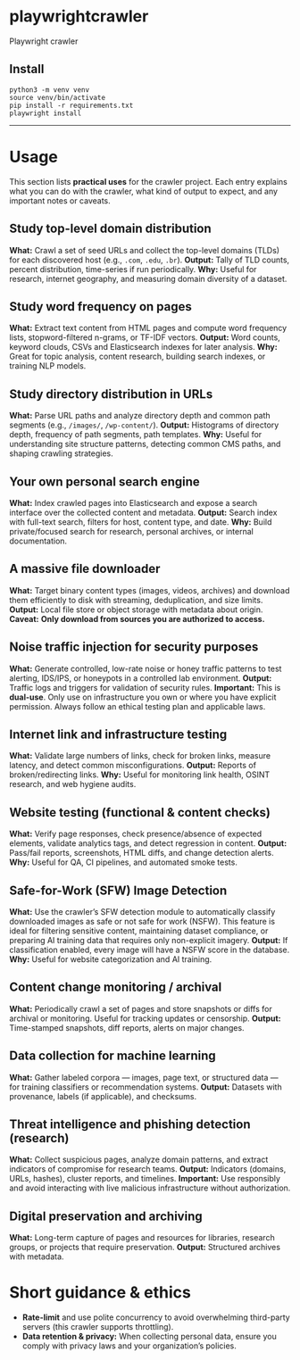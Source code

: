 # playwrightcrawler
Playwright crawler

## Install

```
python3 -m venv venv
source venv/bin/activate
pip install -r requirements.txt
playwright install
```
---

# Usage 

This section lists **practical uses** for the crawler project. Each entry explains what you can do with the crawler, what kind of output to expect, and any important notes or caveats.

## Study top-level domain distribution

**What:** Crawl a set of seed URLs and collect the top-level domains (TLDs) for each discovered host (e.g., `.com`, `.edu`, `.br`).
**Output:** Tally of TLD counts, percent distribution, time-series if run periodically.
**Why:** Useful for research, internet geography, and measuring domain diversity of a dataset.


## Study word frequency on pages

**What:** Extract text content from HTML pages and compute word frequency lists, stopword-filtered n-grams, or TF-IDF vectors.
**Output:** Word counts, keyword clouds, CSVs and Elasticsearch indexes for later analysis.
**Why:** Great for topic analysis, content research, building search indexes, or training NLP models.


## Study directory distribution in URLs

**What:** Parse URL paths and analyze directory depth and common path segments (e.g., `/images/`, `/wp-content/`).
**Output:** Histograms of directory depth, frequency of path segments, path templates.
**Why:** Useful for understanding site structure patterns, detecting common CMS paths, and shaping crawling strategies.


## Your own personal search engine

**What:** Index crawled pages into Elasticsearch and expose a search interface over the collected content and metadata.
**Output:** Search index with full-text search, filters for host, content type, and date.
**Why:** Build private/focused search for research, personal archives, or internal documentation.


## A massive file downloader

**What:** Target binary content types (images, videos, archives) and download them efficiently to disk with streaming, deduplication, and size limits.
**Output:** Local file store or object storage with metadata about origin.
**Caveat:** **Only download from sources you are authorized to access.** 


## Noise traffic injection for security purposes

**What:** Generate controlled, low-rate noise or honey traffic patterns to test alerting, IDS/IPS, or honeypots in a controlled lab environment.
**Output:** Traffic logs and triggers for validation of security rules.
**Important:** This is **dual-use**. Only use on infrastructure you own or where you have explicit permission. Always follow an ethical testing plan and applicable laws.


## Internet link and infrastructure testing

**What:** Validate large numbers of links, check for broken links, measure latency, and detect common misconfigurations.
**Output:** Reports of broken/redirecting links.
**Why:** Useful for monitoring link health, OSINT research, and web hygiene audits.


## Website testing (functional & content checks)

**What:** Verify page responses, check presence/absence of expected elements, validate analytics tags, and detect regression in content.
**Output:** Pass/fail reports, screenshots, HTML diffs, and change detection alerts.
**Why:** Useful for QA, CI pipelines, and automated smoke tests.


## Safe-for-Work (SFW) Image Detection

**What:** Use the crawler’s SFW detection module to automatically classify downloaded images as safe or not safe for work (NSFW). This feature is ideal for filtering sensitive content, maintaining dataset compliance, or preparing AI training data that requires only non-explicit imagery.
**Output:** If classification enabled, every image will have a NSFW score in the database.
**Why:** Useful for website categorization and AI training.


## Content change monitoring / archival

**What:** Periodically crawl a set of pages and store snapshots or diffs for archival or monitoring. Useful for tracking updates or censorship.
**Output:** Time-stamped snapshots, diff reports, alerts on major changes.


## Data collection for machine learning

**What:** Gather labeled corpora — images, page text, or structured data — for training classifiers or recommendation systems.
**Output:** Datasets with provenance, labels (if applicable), and checksums.


## Threat intelligence and phishing detection (research)

**What:** Collect suspicious pages, analyze domain patterns, and extract indicators of compromise for research teams.
**Output:** Indicators (domains, URLs, hashes), cluster reports, and timelines.
**Important:** Use responsibly and avoid interacting with live malicious infrastructure without authorization.


## Digital preservation and archiving

**What:** Long-term capture of pages and resources for libraries, research groups, or projects that require preservation.
**Output:** Structured archives with metadata.


# Short guidance & ethics

* **Rate-limit** and use polite concurrency to avoid overwhelming third-party servers (this crawler supports throttling).
* **Data retention & privacy:** When collecting personal data, ensure you comply with privacy laws and your organization’s policies.
